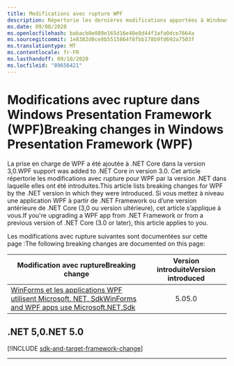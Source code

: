 ```yaml
---
title: Modifications avec rupture WPF
description: Répertorie les dernières modifications apportées à Windows Presentation Framework pour .NET Core et .NET 5.
ms.date: 09/08/2020
ms.openlocfilehash: babacb0e080e165d16e40e8d44f3afa0dce7664a
ms.sourcegitcommit: 1e8382d0ce8b5515864f8fbb178b9fd692a7503f
ms.translationtype: MT
ms.contentlocale: fr-FR
ms.lasthandoff: 09/10/2020
ms.locfileid: "89656421"
---
```

# <a name="breaking-changes-in-windows-presentation-framework-wpf"></a><span data-ttu-id="50b76-103">Modifications avec rupture dans Windows Presentation Framework (WPF)</span><span class="sxs-lookup"><span data-stu-id="50b76-103">Breaking changes in Windows Presentation Framework (WPF)</span></span>

<span data-ttu-id="50b76-104">La prise en charge de WPF a été ajoutée à .NET Core dans la version 3,0.</span><span class="sxs-lookup"><span data-stu-id="50b76-104">WPF support was added to .NET Core in version 3.0.</span></span> <span data-ttu-id="50b76-105">Cet article répertorie les modifications avec rupture pour WPF par la version .NET dans laquelle elles ont été introduites.</span><span class="sxs-lookup"><span data-stu-id="50b76-105">This article lists breaking changes for WPF by the .NET version in which they were introduced.</span></span> <span data-ttu-id="50b76-106">Si vous mettez à niveau une application WPF à partir de .NET Framework ou d’une version antérieure de .NET Core (3,0 ou version ultérieure), cet article s’applique à vous.</span><span class="sxs-lookup"><span data-stu-id="50b76-106">If you're upgrading a WPF app from .NET Framework or from a previous version of .NET Core (3.0 or later), this article applies to you.</span></span>

<span data-ttu-id="50b76-107">Les modifications avec rupture suivantes sont documentées sur cette page :</span><span class="sxs-lookup"><span data-stu-id="50b76-107">The following breaking changes are documented on this page:</span></span>

| <span data-ttu-id="50b76-108">Modification avec rupture</span><span class="sxs-lookup"><span data-stu-id="50b76-108">Breaking change</span></span> | <span data-ttu-id="50b76-109">Version introduite</span><span class="sxs-lookup"><span data-stu-id="50b76-109">Version introduced</span></span> |
| - | :-: |
| [<span data-ttu-id="50b76-110">WinForms et les applications WPF utilisent Microsoft. NET. Sdk</span><span class="sxs-lookup"><span data-stu-id="50b76-110">WinForms and WPF apps use Microsoft.NET.Sdk</span></span>](#winforms-and-wpf-apps-use-microsoftnetsdk) | <span data-ttu-id="50b76-111">5.0</span><span class="sxs-lookup"><span data-stu-id="50b76-111">5.0</span></span> |

## <a name="net-50"></a><span data-ttu-id="50b76-112">.NET 5,0</span><span class="sxs-lookup"><span data-stu-id="50b76-112">.NET 5.0</span></span>

[!INCLUDE [sdk-and-target-framework-change](../../../includes/core-changes/windowsforms/5.0/sdk-and-target-framework-change.md)]

***

